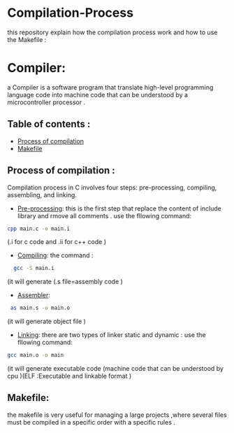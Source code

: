 # Compilation-Process
this repository explain how the compilation process work  and how to use the Makefile :
# Compiler:
a Compiler is a software program that translate high-level programming language code into machine code that can be understood by a microcontroller processor .

## Table of contents :
- [Process of compilation ](#Process-of-compilation)
- [Makefile](#Makefile)
## Process of compilation :
Compilation process in C involves four steps: pre-processing, compiling, assembling, and linking.
- [Pre-processing](#Pre-processing):
this is the first step that replace  the content of include library and rmove all comments .
use the fllowing command:

```bash
cpp main.c -o main.i
```
 (.i for c code and .ii for c++ code )
  
- [Compiling](#Compiling):
  the command :
```bash
  gcc -S main.i
```


  (it will generate (.s file=assembly code  )
  
- [Assembler](#Assembler):
```bash
 as main.s -o main.o
```

(it will generate object file )
  
- [Linking](#Linking):
 there are two types of linker static and dynamic :
use the fllowing command:
```bash
gcc main.o -o main
```
(it will generate  executable code (machine code that can be understood by cpu )(ELF :Executable and linkable format )


## Makefile:  
the makefile is very useful for managing a large projects ,where several files must be compiled in a specific order with a specific  rules .
